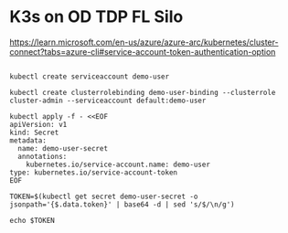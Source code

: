 
# K3s on OD TDP FL Silo

https://learn.microsoft.com/en-us/azure/azure-arc/kubernetes/cluster-connect?tabs=azure-cli#service-account-token-authentication-option

```

kubectl create serviceaccount demo-user

kubectl create clusterrolebinding demo-user-binding --clusterrole cluster-admin --serviceaccount default:demo-user

kubectl apply -f - <<EOF
apiVersion: v1
kind: Secret
metadata:
  name: demo-user-secret
  annotations:
    kubernetes.io/service-account.name: demo-user
type: kubernetes.io/service-account-token
EOF

TOKEN=$(kubectl get secret demo-user-secret -o jsonpath='{$.data.token}' | base64 -d | sed 's/$/\n/g')

echo $TOKEN

```


